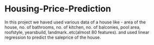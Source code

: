 # Housing-Price-Prediction

In this project we haved used various data of a house like - area of the house, no. of bathrooms, no. of kitchen, no. of balconies, pool area, roofstyle, yearsbuild, landmark..etc(almost 80 features). and used linear regression to predict the saleprice of the house.
